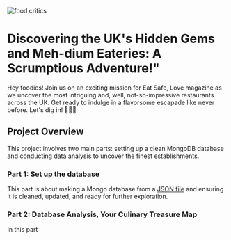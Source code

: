 ![food critics](https://www.thetimes.co.uk/imageserver/image/%2Fmethode%2Ftimes%2Fprod%2Fweb%2Fbin%2Fda6a9322-e6a6-11e9-bc3e-661ff0438ed9.png?crop=1600%2C900%2C0%2C0&resize=1500)
# Discovering the UK's Hidden Gems and Meh-dium Eateries: A Scrumptious Adventure!"
Hey foodies! Join us on an exciting mission for Eat Safe, Love magazine as we uncover the most intriguing and, well, not-so-impressive restaurants across the UK. Get ready to indulge in a flavorsome escapade like never before. Let's dig in! 🍔🍕🍰

## Project Overview
This project involves two main parts: setting up a clean MongoDB database and conducting data analysis to uncover the finest establishments.


### Part 1: Set up the database
This part is about making a Mongo database from a [JSON file](https://github.com/MahsaBakhtiari/nosql-challenge/tree/main/Resources) and  ensuring it is cleaned, updated, and ready for further exploration.

### Part 2: Database Analysis, Your Culinary Treasure Map
In this part 






